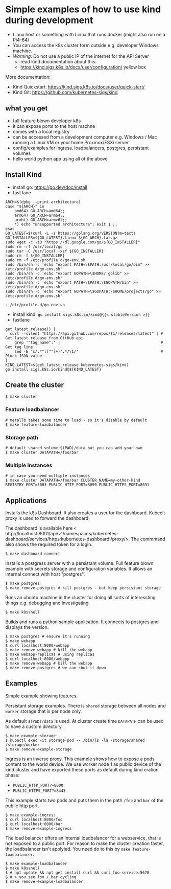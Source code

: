 # Simple examples of how to use kind during development

- Linux host or something with Linux that runs docker (might also run on a Pi4-64)
- You can access the k8s cluster form outside e.g. developer Windows machine.
- *Warning*: Do not use a public IP of the internet for the API Server
   - read kind documentation about this:
   - <https://kind.sigs.k8s.io/docs/user/configuration/> yellow box

More documentation:

- Kind Quickstart: <https://kind.sigs.k8s.io/docs/user/quick-start/>
- Kind Git: <https://github.com/kubernetes-sigs/kind>


## what you get

- full feature blown developer k8s
- it can expose ports to the host machne
- comes with a local registry
- can be accessed from a development computer e.g. Windows / Mac running a Linux VM or your home Proxmox/ESXi server
- config/examples for ingress, loadbalancers, postgres, persistant volumes
- hello world python app using all of the above

## Install Kind

- install go: https://go.dev/doc/install
- fast lane
```
ARCH=$(dpkg --print-architecture)
case "${ARCH}" in
	amd64) GO_ARCH=amd64;;
	arm64) GO_ARCH=arm64;;
	armhf) GO_ARCH=armv6l;;
	*) echo "unsupported architecture"; exit 1 ;;
esac
GO_LATEST=$(curl -L -s https://golang.org/VERSION?m=text)
GO_INSTALLER=${GO_LATEST}.linux-${GO_ARCH}.tar.gz
sudo wget -c -t0 "https://dl.google.com/go/${GO_INSTALLER}"
sudo rm -rf /usr/local/go
sudo tar -C /usr/local -xzf ${GO_INSTALLER}
sudo rm -f ${GO_INSTALLER}
sudo rm -f /etc/profile.d/go-env.sh
sudo /bin/sh -c 'echo "export PATH=\$PATH:/usr/local/go/bin" >> /etc/profile.d/go-env.sh'
sudo /bin/sh -c 'echo "export GOPATH=\$HOME/.golib" >> /etc/profile.d/go-env.sh'
sudo /bin/sh -c 'echo "export PATH=\$PATH:\$GOPATH/bin" >> /etc/profile.d/go-env.sh'
sudo /bin/sh -c 'echo "export GOPATH=\$GOPATH:\$HOME/projects/go" >> /etc/profile.d/go-env.sh'

. /etc/profile.d/go-env.sh
```
- install kind: `go install sigs.k8s.io/kind@{{< stableVersion >}}`
- fastlane
```
get_latest_release() {
  curl --silent "https://api.github.com/repos/$1/releases/latest" | # Get latest release from GitHub api
    grep '"tag_name":' |                                            # Get tag line
    sed -E 's/.*"([^"]+)".*/\1/'                                    # Pluck JSON value
}
KIND_LATEST=$(get_latest_release kubernetes-sigs/kind)
go install sigs.k8s.io/kind@${KIND_LATEST}
```

## Create the cluster

```
$ make cluster
```

### Feature loadbalancer

```
# metallb takes some time to load - so it's disable by default
$ make feature-loadbalancer
```

### Storage path

```
# default shared volume $(PWD)/data but you can add your own
$ make cluster DATAPATH=/foo/bar
```

### Multiple instances

```
# in case you need multiple instances
$ make cluster DATAPATH=/foo/bar CLUSTER_NAME=my-other-kind REGISTRY_PORT=5003 PUBLIC_HTTP_PORT=8090 PUBLIC_HTTPS_PORT=8091
```

## Applications

Installs the k8s Dashboard. It also creates a user for the dashboard. Kubeclt proxy is used to forward the dashboard.

The dashboard is available here < http://localhost:8001/api/v1/namespaces/kubernetes-dashboard/services/https:kubernetes-dashboard:/proxy/>. The commmand also shows the required token for a login.

```
$ make dashboard-connect
```

Installs a postgress server with a persistant volume. Full feature blown example with secrets storage and configuration variables. It allows an internal connect with host "postgres".

```
$ make postgres
$ make remove-postgres # kill postgres - but keep persistant storage
```

Runs an ubuntu machine in the cluster for doing all sorts of interessting things e.g. debugging and investigating.

```
$ make k8sshell
```

Builds and runs a python sample application. It connects to postgres and displays the version.

```
$ make postgres # ensure it's running
$ make webapp
$ curl localhost:8000/webapp
$ make remove-webapp # kill the webapp
$ make webapp-replicas # using replicas
$ curl localhost:8000/webapp
$ make remove-webapp # kill the webapp
$ make remove-postgres # we can shut it down
```

## Examples

Simple example showing features.

Persistant storage examples. There is `shared` storage between all nodes and `worker` storage that is per node only.

As default `$(PWD)/data` is used. At cluster create time `DATAPATH` can be used to have a custom directory.

```
$ make example-storage
$ kubectl exec -it storage-pod -- /bin/ls -la /storage/shared /storage/worker
$ make remove-example-storage
```

Ingress is an inverse proxy. This example shows how to expose a pods content to the world device. We use worker node 1 as public device of the kind cluster and have exported these ports as default during kind cration phase:

- `PUBLIC_HTTP_PORT?=8000`
- `PUBLIC_HTTPS_PORT?=8443`

This example starts two pods and puts them in the path `/foo` and `bar` of the public http port.

```
$ make example-ingress
$ curl localhost:8000/foo
$ curl localhost:8000/bar
$ make remove-example-ingress
```

The load balancer offers an internal loadbalancer for a webservice, that is not exposed to a public port.
For reason to make the cluster creation faster, the loadbalancer isn't applyied. You need do to this by `make feature-loadbalancer`.


```
$ make example-loadbalancer
$ make k8sshell
$ # apt update && apt get install curl && curl foo-service:5678
$ # > you see foo / bar cycling
$ make remove-example-loadbalancer
```